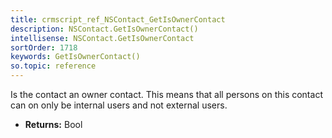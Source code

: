 ```yaml
---
title: crmscript_ref_NSContact_GetIsOwnerContact
description: NSContact.GetIsOwnerContact()
intellisense: NSContact.GetIsOwnerContact
sortOrder: 1718
keywords: GetIsOwnerContact()
so.topic: reference
---
```



Is the contact an owner contact.  This means that all persons on this contact can on only be internal users and not external users.



* **Returns:** Bool


